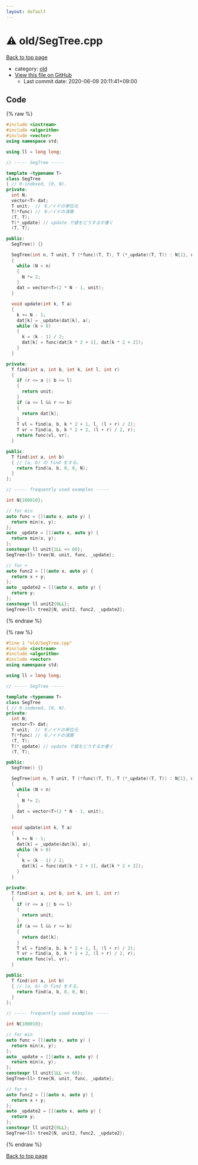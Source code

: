 ```yaml
---
layout: default
---
```


<!-- mathjax config similar to math.stackexchange -->
<script type="text/javascript" async
  src="https://cdnjs.cloudflare.com/ajax/libs/mathjax/2.7.5/MathJax.js?config=TeX-MML-AM_CHTML">
</script>
<script type="text/x-mathjax-config">
  MathJax.Hub.Config({
    TeX: { equationNumbers: { autoNumber: "AMS" }},
    tex2jax: {
      inlineMath: [ ['$','$'] ],
      processEscapes: true
    },
    "HTML-CSS": { matchFontHeight: false },
    displayAlign: "left",
    displayIndent: "2em"
  });
</script>

<script type="text/javascript" src="https://cdnjs.cloudflare.com/ajax/libs/jquery/3.4.1/jquery.min.js"></script>
<script src="https://cdn.jsdelivr.net/npm/jquery-balloon-js@1.1.2/jquery.balloon.min.js" integrity="sha256-ZEYs9VrgAeNuPvs15E39OsyOJaIkXEEt10fzxJ20+2I=" crossorigin="anonymous"></script>
<script type="text/javascript" src="../../assets/js/copy-button.js"></script>
<link rel="stylesheet" href="../../assets/css/copy-button.css" />


# :warning: old/SegTree.cpp

<a href="../../index.html">Back to top page</a>

* category: <a href="../../index.html#149603e6c03516362a8da23f624db945">old</a>
* <a href="{{ site.github.repository_url }}/blob/master/old/SegTree.cpp">View this file on GitHub</a>
    - Last commit date: 2020-06-09 20:11:41+09:00




## Code

<a id="unbundled"></a>
{% raw %}
```cpp
#include <iostream>
#include <algorithm>
#include <vector>
using namespace std;

using ll = long long;

// ----- SegTree -----

template <typename T>
class SegTree
{ // 0-indexed, [0, N).
private:
  int N;
  vector<T> dat;
  T unit;  // モノイドの単位元
  T(*func) // モノイドの演算
  (T, T);
  T(*_update) // update で値をどうするか書く
  (T, T);

public:
  SegTree() {}

  SegTree(int n, T unit, T (*func)(T, T), T (*_update)(T, T)) : N{1}, unit{unit}, func{func}, _update{_update}
  {
    while (N < n)
    {
      N *= 2;
    }
    dat = vector<T>(2 * N - 1, unit);
  }

  void update(int k, T a)
  {
    k += N - 1;
    dat[k] = _update(dat[k], a);
    while (k > 0)
    {
      k = (k - 1) / 2;
      dat[k] = func(dat[k * 2 + 1], dat[k * 2 + 2]);
    }
  }

private:
  T find(int a, int b, int k, int l, int r)
  {
    if (r <= a || b <= l)
    {
      return unit;
    }
    if (a <= l && r <= b)
    {
      return dat[k];
    }
    T vl = find(a, b, k * 2 + 1, l, (l + r) / 2);
    T vr = find(a, b, k * 2 + 2, (l + r) / 2, r);
    return func(vl, vr);
  }

public:
  T find(int a, int b)
  { // [a, b) の find をする。
    return find(a, b, 0, 0, N);
  }
};

// ----- frequently used examples -----

int N{100010};

// for min
auto func = [](auto x, auto y) {
  return min(x, y);
};
auto _update = [](auto x, auto y) {
  return min(x, y);
};
constexpr ll unit{1LL << 60};
SegTree<ll> tree{N, unit, func, _update};

// for +
auto func2 = [](auto x, auto y) {
  return x + y;
};
auto _update2 = [](auto x, auto y) {
  return y;
};
constexpr ll unit2{0LL};
SegTree<ll> tree2{N, unit2, func2, _update2};

```
{% endraw %}

<a id="bundled"></a>
{% raw %}
```cpp
#line 1 "old/SegTree.cpp"
#include <iostream>
#include <algorithm>
#include <vector>
using namespace std;

using ll = long long;

// ----- SegTree -----

template <typename T>
class SegTree
{ // 0-indexed, [0, N).
private:
  int N;
  vector<T> dat;
  T unit;  // モノイドの単位元
  T(*func) // モノイドの演算
  (T, T);
  T(*_update) // update で値をどうするか書く
  (T, T);

public:
  SegTree() {}

  SegTree(int n, T unit, T (*func)(T, T), T (*_update)(T, T)) : N{1}, unit{unit}, func{func}, _update{_update}
  {
    while (N < n)
    {
      N *= 2;
    }
    dat = vector<T>(2 * N - 1, unit);
  }

  void update(int k, T a)
  {
    k += N - 1;
    dat[k] = _update(dat[k], a);
    while (k > 0)
    {
      k = (k - 1) / 2;
      dat[k] = func(dat[k * 2 + 1], dat[k * 2 + 2]);
    }
  }

private:
  T find(int a, int b, int k, int l, int r)
  {
    if (r <= a || b <= l)
    {
      return unit;
    }
    if (a <= l && r <= b)
    {
      return dat[k];
    }
    T vl = find(a, b, k * 2 + 1, l, (l + r) / 2);
    T vr = find(a, b, k * 2 + 2, (l + r) / 2, r);
    return func(vl, vr);
  }

public:
  T find(int a, int b)
  { // [a, b) の find をする。
    return find(a, b, 0, 0, N);
  }
};

// ----- frequently used examples -----

int N{100010};

// for min
auto func = [](auto x, auto y) {
  return min(x, y);
};
auto _update = [](auto x, auto y) {
  return min(x, y);
};
constexpr ll unit{1LL << 60};
SegTree<ll> tree{N, unit, func, _update};

// for +
auto func2 = [](auto x, auto y) {
  return x + y;
};
auto _update2 = [](auto x, auto y) {
  return y;
};
constexpr ll unit2{0LL};
SegTree<ll> tree2{N, unit2, func2, _update2};

```
{% endraw %}

<a href="../../index.html">Back to top page</a>

